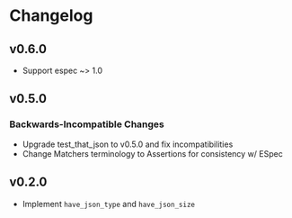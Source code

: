 # Changelog

## v0.6.0

- Support espec ~> 1.0


## v0.5.0

### Backwards-Incompatible Changes

- Upgrade test_that_json to v0.5.0 and fix incompatibilities
- Change Matchers terminology to Assertions for consistency w/ ESpec


## v0.2.0

- Implement `have_json_type` and `have_json_size`
